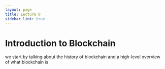 ```yaml
---
layout: page
title: Lecture 0
sidebar_link: true
---
```

# Introduction to Blockchain

<p class="message">
  we start by talking about the history of blockchain and a high-level overview of what blockchain is
</p>
